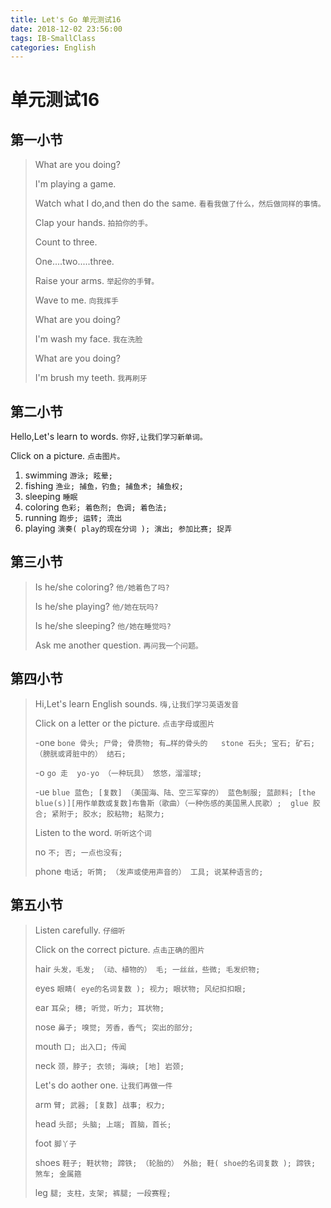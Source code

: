 ```yaml
---
title: Let's Go 单元测试16
date: 2018-12-02 23:56:00
tags: IB-SmallClass
categories: English
---
```



# 单元测试16

## 第一小节

> What are you doing?
> 
> I'm playing a game.
> 
> Watch what I do,and then do the same. `看看我做了什么，然后做同样的事情。`
> 
> Clap your hands. `拍拍你的手。`
> 
> Count  to three.
> 
> One....two.....three.
> 
> Raise your arms. `举起你的手臂。`
> 
> Wave to me. `向我挥手`
> 
> What are you doing?
> 
> I'm wash my face. `我在洗脸`
> 
> What are you doing?
> 
> I'm brush my teeth. `我再刷牙`
> 
> 

## 第二小节

Hello,Let's learn to words. `你好,让我们学习新单词。`

Click on a picture. `点击图片。`

1. swimming `游泳; 眩晕;`
2. fishing `渔业; 捕鱼，钓鱼; 捕鱼术; 捕鱼权;` 
3. sleeping `睡眠`
4. coloring `色彩; 着色剂; 色调; 着色法;`
5. running `跑步; 运转; 流出`
6. playing `演奏( play的现在分词 ); 演出; 参加比赛; 捉弄`


## 第三小节

> Is he/she coloring? `他/她着色了吗?`
> 
> Is he/she playing? `他/她在玩吗?`
> 
> Is he/she sleeping? `他/她在睡觉吗?`
> 
> Ask me another question. `再问我一个问题。`
> 
> 


## 第四小节

> Hi,Let's learn English sounds. `嗨,让我们学习英语发音`
> 
> Click on a letter or the picture. `点击字母或图片`
> 
> -one `bone 骨头; 尸骨; 骨质物; 有…样的骨头的   stone 石头; 宝石; 矿石; （膀胱或肾脏中的） 结石;`
> 
> -o `go 走  yo-yo （一种玩具） 悠悠，溜溜球;`
> 
> -ue `blue 蓝色; [复数] （美国海、陆、空三军穿的） 蓝色制服; 蓝颜料; [the blue(s)][用作单数或复数]布鲁斯（歌曲）（一种伤感的美国黑人民歌）;  glue 胶合; 紧附于; 胶水; 胶粘物; 粘聚力;`
> 
> Listen  to  the word. `听听这个词`
> 
> no `不; 否; 一点也没有;`
> 
> phone `电话; 听筒; （发声或使用声音的） 工具; 说某种语言的;`

## 第五小节
> Listen carefully. `仔细听`
> 
> Click on the correct picture. `点击正确的图片`
> 
> hair `头发，毛发; （动、植物的） 毛; 一丝丝，些微; 毛发织物;`
> 
> eyes `眼睛( eye的名词复数 ); 视力; 眼状物; 风纪扣扣眼;`
> 
> ear `耳朵; 穗; 听觉，听力; 耳状物;`
> 
> nose `鼻子; 嗅觉; 芳香，香气; 突出的部分;`
> 
> mouth `口; 出入口; 传闻`
> 
> neck `颈，脖子; 衣领; 海峡; [地] 岩颈;`
> 
> Let's do aother one. `让我们再做一件`
> 
> arm `臂; 武器; [复数] 战事; 权力;`
> 
> head `头部; 头脑; 上端; 首脑，首长;`
> 
> foot `脚丫子`
> 
> shoes `鞋子; 鞋状物; 蹄铁; （轮胎的） 外胎; 鞋( shoe的名词复数 ); 蹄铁; 煞车; 金属箍`
> 
> leg `腿; 支柱，支架; 裤腿; 一段赛程;`



